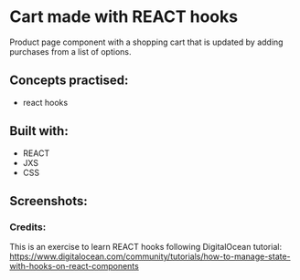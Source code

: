 # Cart made with REACT hooks

Product page component with a shopping cart that is updated by adding purchases from a list of options.

## Concepts practised:
- react hooks

## Built with:
- REACT 
- JXS
- CSS

## Screenshots:


### Credits:

This is an exercise to learn REACT hooks following DigitalOcean tutorial:
https://www.digitalocean.com/community/tutorials/how-to-manage-state-with-hooks-on-react-components